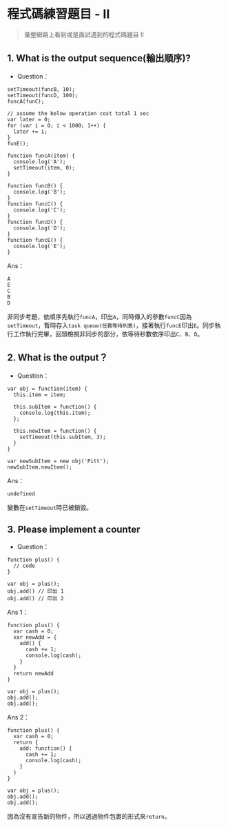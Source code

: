 # 程式碼練習題目 - II

> 彙整網路上看到或是面試遇到的程式碼題目 II

## 1. What is the output sequence(輸出順序)?
- Question：

```
setTimeout(funcB, 10);
setTimeout(funcD, 100);
funcA(funC);

// assume the below operation cost total 1 sec
var later = 0;
for (var i = 0; i < 1000; 1++) {
  later += i;
}
funE();

function funcA(item) {
  console.log('A');
  setTimeout(item, 0);
}

function funcB() {
  console.log('B');
}
function funcC() {
  console.log('C');
}
function funcD() {
  console.log('D');
}
function funcE() {
  console.log('E');
}
```

Ans：
```
A
E
C
B
D
```
非同步考題，依順序先執行`funcA`，印出`A`，同時傳入的參數`funcC`因為`setTimeout`，暫時存入`task queue(任務等待列表)`，接著執行`funcE`印出`E`。同步執行工作執行完畢，回頭檢視非同步的部分，依等待秒數依序印出`C`、`B`、`D`。

## 2. What is the output？
- Question：

```
var obj = function(item) {
  this.item = item;

  this.subItem = function() {
    console.log(this.item);
  };

  this.newItem = function() {
    setTimeout(this.subItem, 3);
  }
}

var newSubItem = new obj('Pitt');
newSubItem.newItem();
```

Ans：
```
undefined
```
變數在`setTimeout`時已被銷毀。

## 3. Please implement a counter
- Question：

```
function plus() {
  // code
}

var obj = plus();
obj.add() // 印出 1
obj.add() // 印出 2
```

Ans 1：
```
function plus() {
  var cash = 0;
  var newAdd = {
    add() {
      cash += 1;
      console.log(cash);
    }
  }
  return newAdd
}

var obj = plus();
obj.add();
obj.add();
```
Ans 2：
```
function plus() {
  var cash = 0;
  return {
    add: function() {
      cash += 1;
      console.log(cash);
    }
  }
}

var obj = plus();
obj.add();
obj.add();
```
因為沒有宣告新的物件，所以透過物件包裹的形式來`return`。